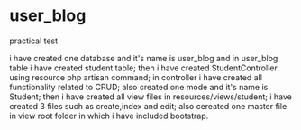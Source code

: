 # user_blog
practical test

i have created one database and it's name is user_blog and in user_blog table i have created student table;
then i have created StudentController using resource php artisan command;
in controller i have created all functionality related to CRUD;
also created one mode and it's name is Student;
then i have created all view files in resources/views/student;
i have created 3 files such as create,index and edit;
also cereated one master file in view root folder in which i have included bootstrap.
